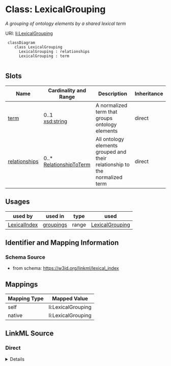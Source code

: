 # Class: LexicalGrouping
_A grouping of ontology elements by a shared lexical term_




URI: [li:LexicalGrouping](https://w3id.org/linkml/lexical_index/LexicalGrouping)



```{mermaid}
 classDiagram
    class LexicalGrouping
      LexicalGrouping : relationships
      LexicalGrouping : term
      
```




<!-- no inheritance hierarchy -->


## Slots

| Name | Cardinality and Range | Description | Inheritance |
| ---  | --- | --- | --- |
| [term](term.md) | 0..1 <br/> [xsd:string](http://www.w3.org/2001/XMLSchema#string) | A normalized term that groups ontology elements | direct |
| [relationships](relationships.md) | 0..* <br/> [RelationshipToTerm](RelationshipToTerm.md) | All ontology elements grouped and their relationship to the normalized term | direct |





## Usages

| used by | used in | type | used |
| ---  | --- | --- | --- |
| [LexicalIndex](LexicalIndex.md) | [groupings](groupings.md) | range | [LexicalGrouping](LexicalGrouping.md) |






## Identifier and Mapping Information







### Schema Source


* from schema: https://w3id.org/linkml/lexical_index





## Mappings

| Mapping Type | Mapped Value |
| ---  | ---  |
| self | li:LexicalGrouping |
| native | li:LexicalGrouping |





## LinkML Source

<!-- TODO: investigate https://stackoverflow.com/questions/37606292/how-to-create-tabbed-code-blocks-in-mkdocs-or-sphinx -->

### Direct

<details>
```yaml
name: LexicalGrouping
description: A grouping of ontology elements by a shared lexical term
from_schema: https://w3id.org/linkml/lexical_index
rank: 1000
attributes:
  term:
    name: term
    description: A normalized term that groups ontology elements
    from_schema: https://w3id.org/linkml/lexical_index
    rank: 1000
    key: true
  relationships:
    name: relationships
    description: All ontology elements grouped and their relationship to the normalized
      term
    from_schema: https://w3id.org/linkml/lexical_index
    rank: 1000
    multivalued: true
    range: RelationshipToTerm

```
</details>

### Induced

<details>
```yaml
name: LexicalGrouping
description: A grouping of ontology elements by a shared lexical term
from_schema: https://w3id.org/linkml/lexical_index
rank: 1000
attributes:
  term:
    name: term
    description: A normalized term that groups ontology elements
    from_schema: https://w3id.org/linkml/lexical_index
    rank: 1000
    key: true
    alias: term
    owner: LexicalGrouping
    domain_of:
    - LexicalGrouping
    range: string
  relationships:
    name: relationships
    description: All ontology elements grouped and their relationship to the normalized
      term
    from_schema: https://w3id.org/linkml/lexical_index
    rank: 1000
    multivalued: true
    alias: relationships
    owner: LexicalGrouping
    domain_of:
    - LexicalGrouping
    range: RelationshipToTerm

```
</details>
